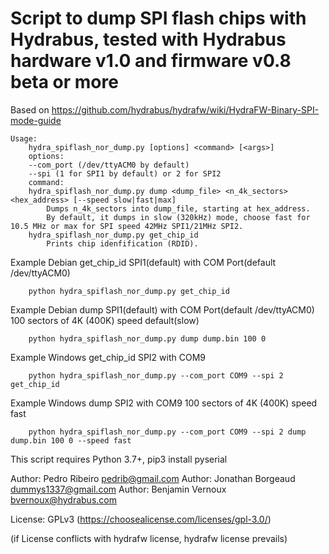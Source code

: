 # Script to dump SPI flash chips with Hydrabus, tested with Hydrabus hardware v1.0 and firmware v0.8 beta or more

Based on https://github.com/hydrabus/hydrafw/wiki/HydraFW-Binary-SPI-mode-guide
```
Usage:
    hydra_spiflash_nor_dump.py [options] <command> [<args>]
    options:
    --com_port (/dev/ttyACM0 by default)
    --spi (1 for SPI1 by default) or 2 for SPI2
    command:
    hydra_spiflash_nor_dump.py dump <dump_file> <n_4k_sectors> <hex_address> [--speed slow|fast|max]
        Dumps n_4k_sectors into dump_file, starting at hex_address.
        By default, it dumps in slow (320kHz) mode, choose fast for 10.5 MHz or max for SPI speed 42MHz SPI1/21MHz SPI2.
    hydra_spiflash_nor_dump.py get_chip_id
        Prints chip idenfification (RDID).
```
Example Debian get_chip_id SPI1(default) with COM Port(default /dev/ttyACM0)
```
    python hydra_spiflash_nor_dump.py get_chip_id
```
Example Debian dump SPI1(default) with COM Port(default /dev/ttyACM0) 100 sectors of 4K (400K) speed default(slow)
```
    python hydra_spiflash_nor_dump.py dump dump.bin 100 0
```
Example Windows get_chip_id SPI2 with COM9
```
    python hydra_spiflash_nor_dump.py --com_port COM9 --spi 2 get_chip_id
```
Example Windows dump SPI2 with COM9 100 sectors of 4K (400K) speed fast
```
    python hydra_spiflash_nor_dump.py --com_port COM9 --spi 2 dump dump.bin 100 0 --speed fast
```

This script requires Python 3.7+, pip3 install pyserial

Author: Pedro Ribeiro <pedrib@gmail.com>
Author: Jonathan Borgeaud <dummys1337@gmail.com>
Author: Benjamin Vernoux <bvernoux@hydrabus.com>

License: GPLv3 (https://choosealicense.com/licenses/gpl-3.0/)

(if License conflicts with hydrafw license, hydrafw license prevails)
